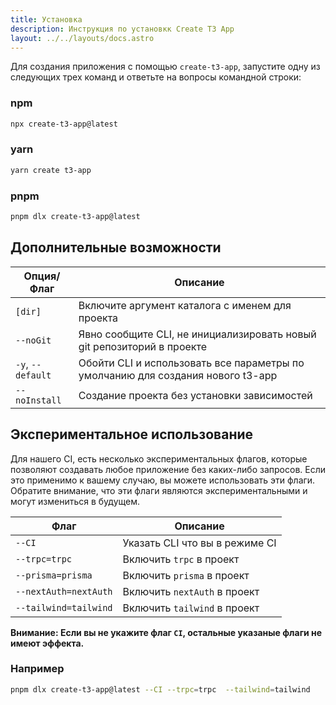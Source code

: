 ```yaml
---
title: Установка
description: Инструкция по установкк Create T3 App
layout: ../../layouts/docs.astro
---
```


Для создания приложения с помощью `create-t3-app`, запустите одну из следующих трех команд и ответьте на вопросы командной строки:

### npm

```bash
npx create-t3-app@latest
```

### yarn

```bash
yarn create t3-app
```

### pnpm

```bash
pnpm dlx create-t3-app@latest
```

## Дополнительные возможности

| Опция/Флаг        | Описание                                                                           |
| ----------------- | ---------------------------------------------------------------------------------- |
| `[dir]`           | Включите аргумент каталога с именем для проекта                                    |
| `--noGit`         | Явно сообщите CLI, не инициализировать новый git репозиторий в проекте             |
| `-y`, `--default` | Обойти CLI и использовать все параметры по умолчанию для создания нового t3-app    |
| `--noInstall`     | Создание проекта без установки зависимостей                                        |

## Экспериментальное использование

Для нашего CI, есть несколько экспериментальных флагов, которые позволяют создавать любое приложение без каких-либо запросов. Если это применимо к вашему случаю, вы можете использовать эти флаги. Обратите внимание, что эти флаги являются экспериментальными и могут измениться в будущем.

| Флаг                  | Описание                           |
| --------------------- | ---------------------------------- |
| `--CI`                | Указать CLI что вы в режиме CI     |
| `--trpc=trpc`         | Включить `trpc` в проект           |
| `--prisma=prisma`     | Включить `prisma` в проект         |
| `--nextAuth=nextAuth` | Включить `nextAuth` в проект       |
| `--tailwind=tailwind` | Включить `tailwind` в проект       |

**Внимание: Если вы не укажите флаг `CI`, остальные указаные флаги не имеют эффекта.**

### Например

```bash
pnpm dlx create-t3-app@latest --CI --trpc=trpc  --tailwind=tailwind
```